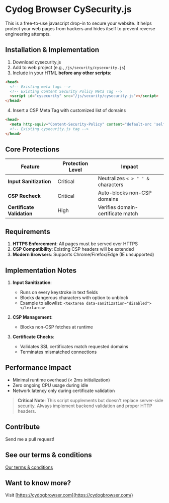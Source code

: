 # Cydog Browser CySecurity.js
This is a free-to-use javascript drop-in to secure your website. It helps protect your web pages from hackers and hides itself to prevent reverse engineering attempts.

## Installation & Implementation
1. Download cysecurity.js
2. Add to web project (e.g., `/js/security/cysecurity.js`)
3. Include in your HTML **before any other scripts**:
```html
<head>
  <!-- Existing meta tags -->
  <!-- Existing Content Security Policy Meta Tag -->
  <script id="cysecurity" src="/js/security/cysecurity.js"></script>
</head>
```
4. Insert a CSP Meta Tag with customized list of domains
```html
<head>
  <meta http-equiv="Content-Security-Policy" content="default-src 'self' https://domain-that-gets-to-make-requests.com https://domain-that-gets-to-make-requests-2.com https://domain-that-gets-to-make-requests-3.com;">
  <!-- Existing cysecurity.js tag -->
</head>
```

## Core Protections
| Feature | Protection Level | Impact |
|---------|------------------|--------|
| **Input Sanitization** | Critical | Neutralizes `< > " ' &` characters |
| **CSP Recheck** | Critical | Auto-blocks non-CSP domains |
| **Certificate Validation** | High | Verifies domain-certificate match |

## Requirements
1. **HTTPS Enforcement**: All pages must be served over HTTPS
2. **CSP Compatibility**: Existing CSP headers will be extended
3. **Modern Browsers**: Supports Chrome/Firefox/Edge (IE unsupported)

## Implementation Notes
1. **Input Sanitization**:
   - Runs on every keystroke in text fields
   - Blocks dangerous characters with option to unblock
   - Example to allowlist: `<textarea data-sanitization="disabled"></textarea>`

2. **CSP Management**:
   - Blocks non-CSP fetches at runtime

3. **Certificate Checks**:
   - Validates SSL certificates match requested domains
   - Terminates mismatched connections

## Performance Impact
- Minimal runtime overhead (< 2ms initialization)
- Zero ongoing CPU usage during idle
- Network latency only during certificate validation

> **Critical Note**: This script supplements but doesn't replace server-side security. Always implement backend validation and proper HTTP headers.

## Contribute
Send me a pull request!

## See our terms & conditions
[Our terms & conditions](https://cydogbrowser.com/cyterms.html)

## Want to know more?
Visit [https://cydogbrowser.com](https://cydogbrowser.com/)
